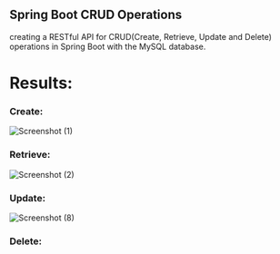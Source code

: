 <h2>Spring Boot CRUD Operations</h2>

creating a RESTful API for CRUD(Create, Retrieve, Update and Delete) operations in Spring Boot with the MySQL database.

<h1>Results:</h1>

<h3>Create:</h3>

![Screenshot (1)](https://github.com/user-attachments/assets/0ca3096d-9cae-4bbc-9238-112c7e81d261)



<h3>Retrieve:</h3>

![Screenshot (2)](https://github.com/user-attachments/assets/af52d2e7-fa5a-4efa-995e-157204a57890)


<h3>Update:</h3>

![Screenshot (8)](https://github.com/user-attachments/assets/9b0c38e1-c744-4faf-a5c7-a96394c24829)

<h3>Delete:</h3>
